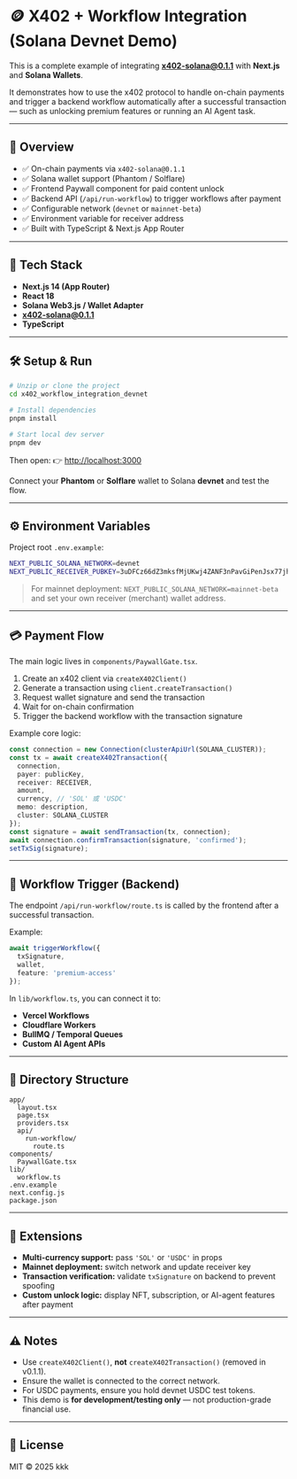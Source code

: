 # 🪙 X402 + Workflow Integration (Solana Devnet Demo)

This is a complete example of integrating **x402-solana@0.1.1** with **Next.js** and **Solana Wallets**.

It demonstrates how to use the x402 protocol to handle on-chain payments and trigger a backend workflow automatically after a successful transaction — such as unlocking premium features or running an AI Agent task.

---

## 🚀 Overview

- ✅ On-chain payments via `x402-solana@0.1.1`
- ✅ Solana wallet support (Phantom / Solflare)
- ✅ Frontend Paywall component for paid content unlock
- ✅ Backend API (`/api/run-workflow`) to trigger workflows after payment
- ✅ Configurable network (`devnet` or `mainnet-beta`)
- ✅ Environment variable for receiver address
- ✅ Built with TypeScript & Next.js App Router

---

## 🧩 Tech Stack

- **Next.js 14 (App Router)**
- **React 18**
- **Solana Web3.js / Wallet Adapter**
- **x402-solana@0.1.1**
- **TypeScript**

---

## 🛠️ Setup & Run

```bash
# Unzip or clone the project
cd x402_workflow_integration_devnet

# Install dependencies
pnpm install

# Start local dev server
pnpm dev
```

Then open:
👉 [http://localhost:3000](http://localhost:3000)

Connect your **Phantom** or **Solflare** wallet to Solana **devnet** and test the flow.

---

## ⚙️ Environment Variables

Project root `.env.example`:

```bash
NEXT_PUBLIC_SOLANA_NETWORK=devnet
NEXT_PUBLIC_RECEIVER_PUBKEY=3uDFCz66dZ3mksfMjUKwj4ZANF3nPavGiPenJsx77jhb
```

> For mainnet deployment:
> `NEXT_PUBLIC_SOLANA_NETWORK=mainnet-beta`
> and set your own receiver (merchant) wallet address.

---

## 💳 Payment Flow

The main logic lives in `components/PaywallGate.tsx`.

1. Create an x402 client via `createX402Client()`
2. Generate a transaction using `client.createTransaction()`
3. Request wallet signature and send the transaction
4. Wait for on-chain confirmation
5. Trigger the backend workflow with the transaction signature

Example core logic:

```ts
const connection = new Connection(clusterApiUrl(SOLANA_CLUSTER));
const tx = await createX402Transaction({
  connection,
  payer: publicKey,
  receiver: RECEIVER,
  amount,
  currency, // 'SOL' 或 'USDC'
  memo: description,
  cluster: SOLANA_CLUSTER
});
const signature = await sendTransaction(tx, connection);
await connection.confirmTransaction(signature, 'confirmed');
setTxSig(signature);
```

---

## 🔁 Workflow Trigger (Backend)

The endpoint `/api/run-workflow/route.ts` is called by the frontend after a successful transaction.

Example:

```ts
await triggerWorkflow({
  txSignature,
  wallet,
  feature: 'premium-access'
});
```

In `lib/workflow.ts`, you can connect it to:

- **Vercel Workflows**
- **Cloudflare Workers**
- **BullMQ / Temporal Queues**
- **Custom AI Agent APIs**

---

## 🧠 Directory Structure

```
app/
  layout.tsx
  page.tsx
  providers.tsx
  api/
    run-workflow/
      route.ts
components/
  PaywallGate.tsx
lib/
  workflow.ts
.env.example
next.config.js
package.json
```

---

## 🧩 Extensions

- **Multi-currency support:** pass `'SOL'` or `'USDC'` in props
- **Mainnet deployment:** switch network and update receiver key
- **Transaction verification:** validate `txSignature` on backend to prevent spoofing
- **Custom unlock logic:** display NFT, subscription, or AI-agent features after payment

---

## ⚠️ Notes

- Use `createX402Client()`, **not** `createX402Transaction()` (removed in v0.1.1).
- Ensure the wallet is connected to the correct network.
- For USDC payments, ensure you hold devnet USDC test tokens.
- This demo is **for development/testing only** — not production-grade financial use.

---

## 📜 License

MIT © 2025 kkk
